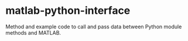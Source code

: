 # matlab-python-interface
Method and example code to call and pass data between Python module methods and MATLAB.
